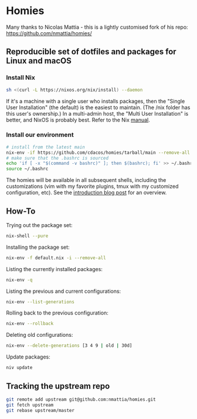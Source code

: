 # Homies

Many thanks to Nicolas Mattia - this is a lightly customised fork of his repo:
https://github.com/nmattia/homies/

## Reproducible set of dotfiles and packages for Linux and macOS

### Install Nix

```sh
sh <(curl -L https://nixos.org/nix/install) --daemon
```

If it's a machine with a single user who installs packages, then the "Single User Installation" (the default) is the easiest to maintain. (The /nix folder has this user's ownership.) In a multi-admin host, the "Multi User Installation" is better, and NixOS is probably best. Refer to the Nix [manual](https://nixos.org/nix/manual/#chap-installation).

### Install our environment

```sh
# install from the latest main
nix-env -if https://github.com/cdacos/homies/tarball/main --remove-all
# make sure that the .bashrc is sourced
echo 'if [ -x "$(command -v bashrc)" ]; then $(bashrc); fi' >> ~/.bashrc
source ~/.bashrc
```

The homies will be available in all subsequent shells, including the
customizations (vim with my favorite plugins, tmux with my customized
configuration, etc). See the [introduction blog post][post] for an overview.

[post]: http://nmattia.com/posts/2018-03-21-nix-reproducible-setup-linux-macos.html

## How-To

Trying out the package set:

```sh
nix-shell --pure
```

Installing the package set:

```sh
nix-env -f default.nix -i --remove-all
```

Listing the currently installed packages:

```sh
nix-env -q
```

Listing the previous and current configurations:

```sh
nix-env --list-generations
```

Rolling back to the previous configuration:

```sh
nix-env --rollback
```

Deleting old configurations:

```sh
nix-env --delete-generations [3 4 9 | old | 30d]
```

Update packages:

```sh
niv update
```

## Tracking the upstream repo

```sh
git remote add upstream git@github.com:nmattia/homies.git
git fetch upstream
git rebase upstream/master
```